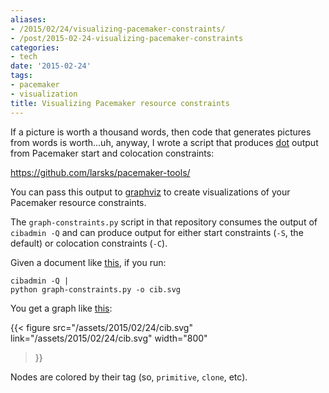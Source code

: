 ```yaml
---
aliases:
- /2015/02/24/visualizing-pacemaker-constraints/
- /post/2015-02-24-visualizing-pacemaker-constraints
categories:
- tech
date: '2015-02-24'
tags:
- pacemaker
- visualization
title: Visualizing Pacemaker resource constraints
---
```


If a picture is worth a thousand words, then code that generates
pictures from words is worth...uh, anyway, I wrote a script that
produces [dot][] output from Pacemaker start and colocation
constraints:

   https://github.com/larsks/pacemaker-tools/

You can pass this output to [graphviz][] to create visualizations of
your Pacemaker resource constraints.

[dot]: http://en.wikipedia.org/wiki/DOT_%28graph_description_language%29
[graphviz]: http://www.graphviz.org/

The `graph-constraints.py` script in that repository consumes the
output of `cibadmin -Q` and can produce output for either start
constraints (`-S`, the default) or colocation constraints (`-C`).

Given a document like [this][cib.xml], if you run:

    cibadmin -Q | 
    python graph-constraints.py -o cib.svg

You get a graph like [this][cib.svg]:

{{< figure
src="/assets/2015/02/24/cib.svg"
link="/assets/2015/02/24/cib.svg"
width="800"
>}}

Nodes are colored by their tag (so, `primitive`, `clone`, etc).

[cib.xml]: /assets/2015/02/24/cib.xml
[cib.svg]: /assets/2015/02/24/cib.svg